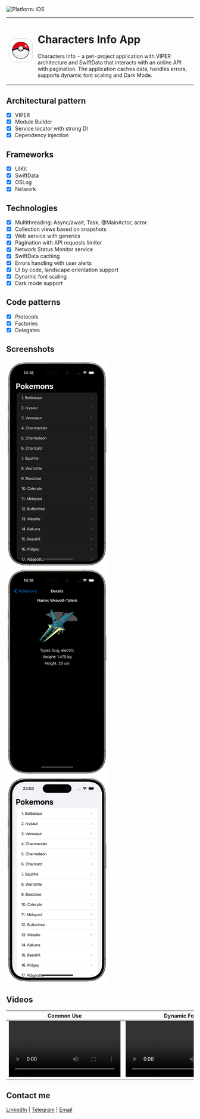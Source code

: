 ![Platform: iOS](https://img.shields.io/badge/Platform-iOS-green.svg)

  <table>
    <tr>
      <td>
        <img src="Media/CharactersInfoAppIcon.png" alt="Characters Info App Icon" width="320">
      </td>
      <td>
        <h1>Characters Info App</h1>
        <p>Characters Info - a pet-project application with VIPER architecture and SwiftData that interacts with an online API with pagination. The application caches data, handles errors, supports dynamic font scaling and Dark Mode.</p>
      </td>
    </tr>
  </table>

## Architectural pattern
- [x] VIPER
- [x] Module Builder
- [x] Service locator with strong DI
- [x] Dependency injection

## Frameworks
- [x] UIKit
- [x] SwiftData
- [x] OSLog
- [x] Network

## Technologies
- [x] Multithreading: Async/await, Task, @MainActor, actor
- [x] Collection views based on snapshots
- [x] Web service with generics
- [x] Pagination with API requests limiter
- [x] Network Status Monitor service
- [x] SwiftData caching
- [x] Errors handling with user alerts
- [x] UI by code, landscape orientation support
- [x] Dynamic font scaling
- [x] Dark mode support

## Code patterns
- [x] Protocols
- [x] Factories
- [x] Delegates

## Screenshots
<img src="Media/ListScreenDarkMode.png" width="273"/> <img src="Media/DetailScreenDarkMode.png" width="273"/> <img src="Media/ListScreen.png" width="273"/>

## Videos
| Common Use | Dynamic Font | Errors |
| :-: | :-: | :-: |
| <video src="https://github.com/BytePixelMelody/PokemonInfoApp/assets/74405334/6d810201-3718-49bd-b6f3-5639c6bb2727"/> | <video src="https://github.com/BytePixelMelody/PokemonInfoApp/assets/74405334/537c6744-6b1a-4109-bf69-02a09c057e7c"/> | <video src="https://github.com/BytePixelMelody/PokemonInfoApp/assets/74405334/8fec2f43-cd4c-4826-ae31-e5ce1eebc00f"/> |


## Contact me
[LinkedIn](https://www.linkedin.com/in/bytepixelmelody "https://www.linkedin.com/in/bytepixelmelody") | [Telegram](https://t.me/bytepixelmelody "@bytepixelmelody") | [Email](mailto:bytepixelmelody@gmail.com "bytepixelmelody@gmail.com")